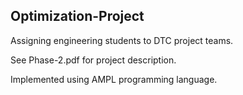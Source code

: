 ## Optimization-Project

Assigning engineering students to DTC project teams.

See Phase-2.pdf for project description.

Implemented using AMPL programming language.

